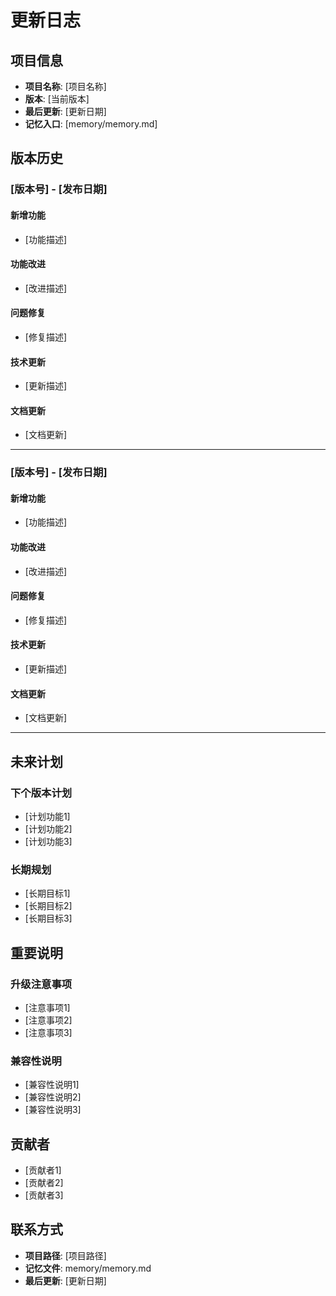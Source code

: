 # 更新日志

## 项目信息
- **项目名称**: [项目名称]
- **版本**: [当前版本]
- **最后更新**: [更新日期]
- **记忆入口**: [memory/memory.md]

## 版本历史

### [版本号] - [发布日期]
#### 新增功能
- [功能描述]

#### 功能改进
- [改进描述]

#### 问题修复
- [修复描述]

#### 技术更新
- [更新描述]

#### 文档更新
- [文档更新]

---

### [版本号] - [发布日期]
#### 新增功能
- [功能描述]

#### 功能改进
- [改进描述]

#### 问题修复
- [修复描述]

#### 技术更新
- [更新描述]

#### 文档更新
- [文档更新]

---

## 未来计划
### 下个版本计划
- [计划功能1]
- [计划功能2]
- [计划功能3]

### 长期规划
- [长期目标1]
- [长期目标2]
- [长期目标3]

## 重要说明
### 升级注意事项
- [注意事项1]
- [注意事项2]
- [注意事项3]

### 兼容性说明
- [兼容性说明1]
- [兼容性说明2]
- [兼容性说明3]

## 贡献者
- [贡献者1]
- [贡献者2]
- [贡献者3]

## 联系方式
- **项目路径**: [项目路径]
- **记忆文件**: memory/memory.md
- **最后更新**: [更新日期]
